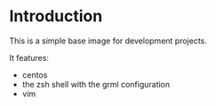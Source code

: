 Introduction
============

This is a simple base image for development projects.

It features:

- centos
- the zsh shell with the grml configuration
- vim
